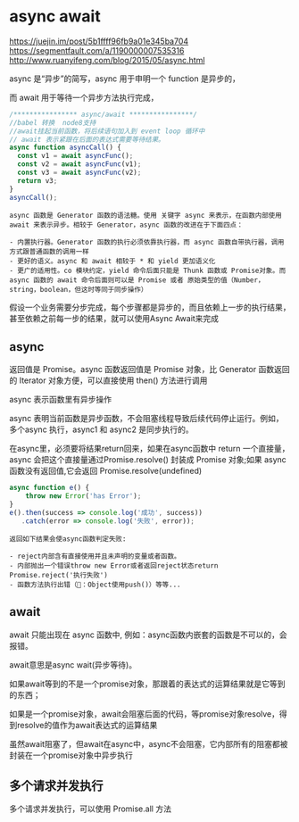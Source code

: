 # async await

<https://juejin.im/post/5b1ffff96fb9a01e345ba704>
<https://segmentfault.com/a/1190000007535316>
<http://www.ruanyifeng.com/blog/2015/05/async.html>

async 是“异步”的简写，async 用于申明一个 function 是异步的，

而 await 用于等待一个异步方法执行完成，

```js
/**************** async/await ****************/
//babel 转换  node8支持
//await挂起当前函数，将后续语句加入到 event loop 循环中
// await 表示紧跟在后面的表达式需要等待结果。
async function asyncCall() {
  const v1 = await asyncFunc();
  const v2 = await asyncFunc(v1);
  const v3 = await asyncFunc(v2);
  return v3;
}
asyncCall();
```

```
async 函数是 Generator 函数的语法糖。使用 关键字 async 来表示，在函数内部使用 await 来表示异步。相较于 Generator，async 函数的改进在于下面四点：

- 内置执行器。Generator 函数的执行必须依靠执行器，而 async 函数自带执行器，调用方式跟普通函数的调用一样
- 更好的语义。async 和 await 相较于 * 和 yield 更加语义化
- 更广的适用性。co 模块约定，yield 命令后面只能是 Thunk 函数或 Promise对象。而 async 函数的 await 命令后面则可以是 Promise 或者 原始类型的值（Number，string，boolean，但这时等同于同步操作）
```

假设一个业务需要分步完成，每个步骤都是异步的，而且依赖上一步的执行结果，甚至依赖之前每一步的结果，就可以使用Async Await来完成

## async

返回值是 Promise。async 函数返回值是 Promise 对象，比 Generator 函数返回的 Iterator 对象方便，可以直接使用 then() 方法进行调用

async 表示函数里有异步操作

async 表明当前函数是异步函数，不会阻塞线程导致后续代码停止运行。例如，多个async 执行，async1 和 async2 是同步执行的。

在async里，必须要将结果return回来，如果在async函数中 return 一个直接量，async 会把这个直接量通过Promise.resolve() 封装成 Promise 对象;如果 async 函数没有返回值,它会返回 Promise.resolve(undefined)

```js
async function e() {
    throw new Error('has Error');
}
e().then(success => console.log('成功', success))
   .catch(error => console.log('失败', error));
```

```
返回如下结果会使async函数判定失败:

- reject内部含有直接使用并且未声明的变量或者函数。
- 内部抛出一个错误throw new Error或者返回reject状态return Promise.reject('执行失败')
- 函数方法执行出错（🌰：Object使用push()）等等...
```

## await

await 只能出现在 async 函数中, 例如：async函数内嵌套的函数是不可以的，会报错。

await意思是async wait(异步等待)。

如果await等到的不是一个promise对象，那跟着的表达式的运算结果就是它等到的东西；

如果是一个promise对象，await会阻塞后面的代码，等promise对象resolve，得到resolve的值作为await表达式的运算结果

虽然await阻塞了，但await在async中，async不会阻塞，它内部所有的阻塞都被封装在一个promise对象中异步执行

## 多个请求并发执行

多个请求并发执行，可以使用 Promise.all 方法
